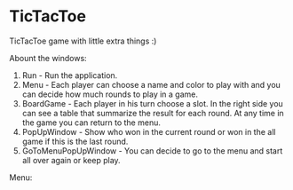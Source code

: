 # TicTacToe

TicTacToe game with little extra things :)

Abount the windows:
1. Run - Run the application.
2. Menu - Each player can choose a name and color to play with and you can decide how much rounds to play in a game.
3. BoardGame - Each player in his turn choose a slot.
               In the right side you can see a table that summarize the result for each round.
               At any time in the game you can return to the menu.
4. PopUpWindow - Show who won in the current round or won in the all game if this is the last round.
5. GoToMenuPopUpWindow - You can decide to go to the menu and start all over again or keep play.

Menu:
